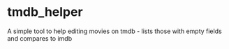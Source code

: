 # tmdb_helper
A simple tool to help editing movies on tmdb - lists those with empty fields and compares to imdb
